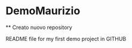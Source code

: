 DemoMaurizio
============

** Creato nuovo repository

README file for my first demo project in GITHUB
